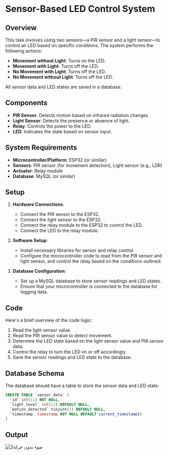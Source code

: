# Sensor-Based LED Control System

## Overview

This task involves using two sensors—a PIR sensor and a light sensor—to control an LED based on specific conditions. The system performs the following actions:

- **Movement without Light**: Turns on the LED.
- **Movement with Light**: Turns off the LED.
- **No Movement with Light**: Turns off the LED.
- **No Movement without Light**: Turns off the LED.

All sensor data and LED states are saved in a database.

## Components

- **PIR Sensor**: Detects motion based on infrared radiation changes.
- **Light Sensor**: Detects the presence or absence of light.
- **Relay**: Controls the power to the LED.
- **LED**: Indicates the state based on sensor input.

## System Requirements

- **Microcontroller/Platform**: ESP32 (or similar)
- **Sensors**: PIR sensor (for movement detection), Light sensor (e.g., LDR)
- **Actuator**: Relay module
- **Database**: MySQL (or similar)

## Setup

1. **Hardware Connections**:
    - Connect the PIR sensor to the ESP32.
    - Connect the light sensor to the ESP32.
    - Connect the relay module to the ESP32 to control the LED.
    - Connect the LED to the relay module.

2. **Software Setup**:
    - Install necessary libraries for sensor and relay control.
    - Configure the microcontroller code to read from the PIR sensor and light sensor, and control the relay based on the conditions outlined.

3. **Database Configuration**:
    - Set up a MySQL database to store sensor readings and LED states.
    - Ensure that your microcontroller is connected to the database for logging data.

## Code

Here's a brief overview of the code logic:

1. Read the light sensor value.
2. Read the PIR sensor value to detect movement.
3. Determine the LED state based on the light sensor value and PIR sensor data.
4. Control the relay to turn the LED on or off accordingly.
5. Save the sensor readings and LED state to the database.

   
## Database Schema

The database should have a table to store the sensor data and LED state:

```sql
CREATE TABLE `sensor_data` (
  `id` int(11) NOT NULL,
  `light_level` int(11) DEFAULT NULL,
  `motion_detected` tinyint(1) DEFAULT NULL,
  `timestamp` timestamp NOT NULL DEFAULT current_timestamp()
)
```


## Output

![ضوء بدون حركة2](https://github.com/user-attachments/assets/1e335f0c-bc89-428e-b8c8-efb1b7347205)
